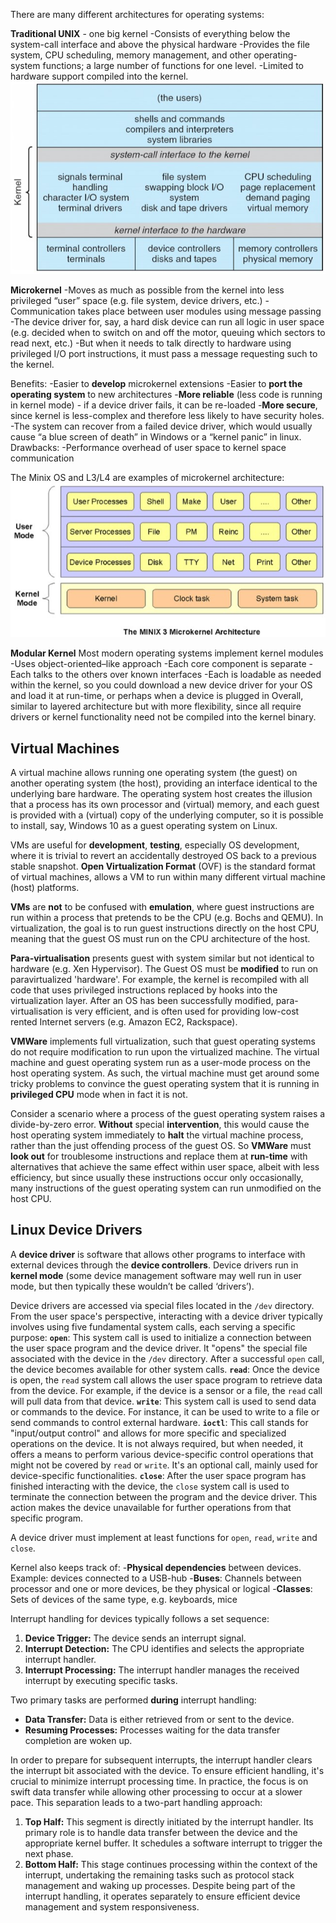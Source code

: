 There are many different architectures for operating systems:

**Traditional UNIX** - one big kernel
	-Consists of everything below the system-call interface and above the physical hardware
	-Provides the file system, CPU scheduling, memory management, and other operating-system functions; a large number of functions for one level.
	-Limited to hardware support compiled into the kernel.
![](Images/Obsidian_PQXXpVfnZ2.jpg)

**Microkernel**
-Moves as much as possible from the kernel into less privileged “user” space (e.g. file system, device drivers, etc.) 
-Communication takes place between user modules using message passing 
	-The device driver for, say, a hard disk device can run all logic in user space (e.g. decided when to switch on and off the motor, queuing which sectors to read next, etc.) 
	-But when it needs to talk directly to hardware using privileged I/O port instructions, it must pass a message requesting such to the kernel.

Benefits: 
	-Easier to **develop** microkernel extensions 
	-Easier to **port the operating system** to new architectures 
	-**More reliable** (less code is running in kernel mode) - if a device driver fails, it can be re-loaded 
	-**More secure**, since kernel is less-complex and therefore less likely to have security holes. 
	-The system can recover from a failed device driver, which would usually cause “a blue screen of death” in Windows or a “kernel panic” in linux. 
Drawbacks: 
	-Performance overhead of user space to kernel space communication
	 
The Minix OS and L3/L4 are examples of microkernel architecture:
![](Images/Obsidian_4F907n9UK6.jpg)

**Modular Kernel**
Most modern operating systems implement kernel modules 
	-Uses object-oriented–like approach 
	-Each core component is separate 
	-Each talks to the others over known interfaces 
	-Each is loadable as needed within the kernel, so you could download a new device driver for your OS and load it at run-time, or perhaps when a device is plugged in 
Overall, similar to layered architecture but with more flexibility, since all require drivers or kernel functionality need not be compiled into the kernel binary. 
## Virtual Machines

A virtual machine allows running one operating system (the guest) on another operating system (the host), providing an interface identical to the underlying bare hardware. The operating system host creates the illusion that a process has its own processor and (virtual) memory, and each guest is provided with a (virtual) copy of the underlying computer, so it is possible to install, say, Windows 10 as a guest operating system on Linux.

VMs are useful for **development**, **testing**, especially OS development, where it is trivial to revert an accidentally destroyed OS back to a previous stable snapshot. **Open Virtualization Format** (OVF) is the standard format of virtual machines, allows a VM to run within many different virtual machine (host) platforms.

**VMs** are **not** to be confused with **emulation**, where guest instructions are run within a process that pretends to be the CPU (e.g. Bochs and QEMU). In virtualization, the goal is to run guest instructions directly on the host CPU, meaning that the guest OS must run on the CPU architecture of the host.

**Para-virtualisation** presents guest with system similar but not identical to hardware (e.g. Xen Hypervisor). The Guest OS must be **modified** to run on paravirtualized 'hardware'. For example, the kernel is recompiled with all code that uses privileged instructions replaced by hooks into the virtualization layer. After an OS has been successfully modified, para-virtualisation is very efficient, and is often used for providing low-cost rented Internet servers (e.g. Amazon EC2, Rackspace).

**VMWare** implements full virtualization, such that guest operating systems do not require modification to run upon the virtualized machine. The virtual machine and guest operating system run as a user-mode process on the host operating system. As such, the virtual machine must get around some tricky problems to convince the guest operating system that it is running in **privileged CPU** mode when in fact it is not. 

Consider a scenario where a process of the guest operating system raises a divide-by-zero error. **Without** special **intervention**, this would cause the host operating system immediately to **halt** the virtual machine process, rather than the just offending process of the guest OS. So **VMWare** must **look out** for troublesome instructions and replace them at **run-time** with alternatives that achieve the same effect within user space, albeit with less efficiency, but since usually these instructions occur only occasionally, many instructions of the guest operating system can run unmodified on the host CPU.
## Linux Device Drivers

A **device driver** is software that allows other programs to interface with external devices through the **device controllers**. Device drivers run in **kernel mode** (some device management software may well run in user mode, but then typically these wouldn’t be called ‘drivers’). 

Device drivers are accessed via special files located in the `/dev` directory. From the user space's perspective, interacting with a device driver typically involves using five fundamental system calls, each serving a specific purpose:
	**`open`**: This system call is used to initialize a connection between the user space program and the device driver. It "opens" the special file associated with the device in the `/dev` directory. After a successful `open` call, the device becomes available for other system calls. 
	**`read`**: Once the device is open, the `read` system call allows the user space program to retrieve data from the device. For example, if the device is a sensor or a file, the `read` call will pull data from that device. 
	**`write`**: This system call is used to send data or commands to the device. For instance, it can be used to write to a file or send commands to control external hardware.
	**`ioctl`**: This call stands for "input/output control" and allows for more specific and specialized operations on the device. It is not always required, but when needed, it offers a means to perform various device-specific control operations that might not be covered by `read` or `write`. It's an optional call, mainly used for device-specific functionalities.
	**`close`**: After the user space program has finished interacting with the device, the `close` system call is used to terminate the connection between the program and the device driver. This action makes the device unavailable for further operations from that specific program.

A device driver must implement at least functions for `open`, `read`, `write` and `close`.

Kernel also keeps track of:
	-**Physical dependencies** between devices. Example: devices connected to a USB-hub 
	-**Buses**: Channels between processor and one or more devices, be they physical or logical
	-**Classes**: Sets of devices of the same type, e.g. keyboards, mice

Interrupt handling for devices typically follows a set sequence:
1. **Device Trigger:** The device sends an interrupt signal.
2. **Interrupt Detection:** The CPU identifies and selects the appropriate interrupt handler.
3. **Interrupt Processing:** The interrupt handler manages the received interrupt by executing specific tasks.

Two primary tasks are performed **during** interrupt handling:
- **Data Transfer:** Data is either retrieved from or sent to the device.
- **Resuming Processes:** Processes waiting for the data transfer completion are woken up.

In order to prepare for subsequent interrupts, the interrupt handler clears the interrupt bit associated with the device. To ensure efficient handling, it's crucial to minimize interrupt processing time. In practice, the focus is on swift data transfer while allowing other processing to occur at a slower pace. This separation leads to a two-part handling approach:

1. **Top Half:** This segment is directly initiated by the interrupt handler. Its primary role is to handle data transfer between the device and the appropriate kernel buffer. It schedules a software interrupt to trigger the next phase.
2. **Bottom Half:** This stage continues processing within the context of the interrupt, undertaking the remaining tasks such as protocol stack management and waking up processes. Despite being part of the interrupt handling, it operates separately to ensure efficient device management and system responsiveness.